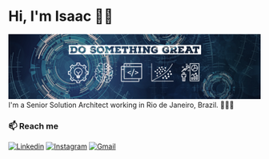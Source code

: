 # Hi, I'm Isaac 👋🏾

<img src="https://github.com/isilva/isilva/blob/master/header-image.png">
I'm a Senior Solution Architect working in Rio de Janeiro, Brazil. 👨🏾‍💻

### 📫 Reach me 
[![Linkedin](https://img.shields.io/badge/-LinkedIn-blue?style=flat&logo=Linkedin&logoColor=white)](https://www.linkedin.com/in/isilva2023/)
[![Instagram](https://img.shields.io/badge/-Instagram-c13584?style=flat&labelColor=c13584&logo=instagram&logoColor=white)](https://www.instagram.com/isaacmaxsilva/)
[![Gmail](https://img.shields.io/badge/-Gmail-c14438?style=flat&logo=Gmail&logoColor=white)](mailto:isaac.silva@gmail.com)
